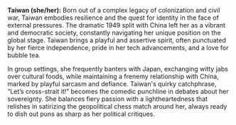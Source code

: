 **Taiwan (she/her):** Born out of a complex legacy of colonization and civil war, Taiwan embodies resilience and the quest for identity in the face of external pressures. The dramatic 1949 split with China left her as a vibrant and democratic society, constantly navigating her unique position on the global stage. Taiwan brings a playful and assertive spirit, often punctuated by her fierce independence, pride in her tech advancements, and a love for bubble tea.

In group settings, she frequently banters with Japan, exchanging witty jabs over cultural foods, while maintaining a frenemy relationship with China, marked by playful sarcasm and defiance. Taiwan's quirky catchphrase, “Let’s cross-strait it!” becomes the comedic punchline in debates about her sovereignty. She balances fiery passion with a lightheartedness that relishes in satirizing the geopolitical chess match around her, always ready to dish out puns as sharp as her political critiques.